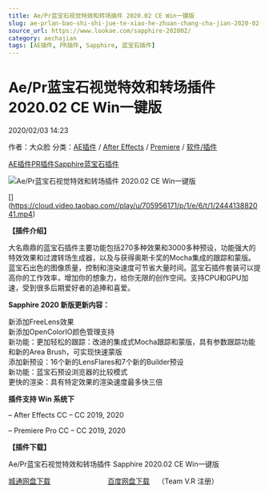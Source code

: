 ```yaml
---
title: Ae/Pr蓝宝石视觉特效和转场插件 2020.02 CE Win一键版
slug: ae-prlan-bao-shi-shi-jue-te-xiao-he-zhuan-chang-cha-jian-2020-02-ce-winyi-jian-ban
source_url: https://www.lookae.com/sapphire-202002/
category: aechajian
tags: [AE插件, PR插件, Sapphire, 蓝宝石插件]
---
```

# Ae/Pr蓝宝石视觉特效和转场插件 2020.02 CE Win一键版

2020/02/03 14:23

作者：大众脸
分类：[AE插件](https://www.lookae.com/after-effects/aechajian/) / [After Effects](https://www.lookae.com/after-effects/) / [Premiere](https://www.lookae.com/qitarjcj/premierezy/) / [软件/插件](https://www.lookae.com/qitarjcj/)

[AE插件](https://www.lookae.com/tag/ae%e6%8f%92%e4%bb%b6/)[PR插件](https://www.lookae.com/tag/pr%e6%8f%92%e4%bb%b6/)[Sapphire](https://www.lookae.com/tag/sapphire/)[蓝宝石插件](https://www.lookae.com/tag/%e8%93%9d%e5%ae%9d%e7%9f%b3%e6%8f%92%e4%bb%b6/)

![Ae/Pr蓝宝石视觉特效和转场插件 2020.02 CE Win一键版](https://www.lookae.com/wp-content/uploads/2019/11/Sapphire-2020.jpg "Ae/Pr蓝宝石视觉特效和转场插件 2020.02 CE Win一键版-LookAE.com")

[﻿[﻿]("https://cloud.video.taobao.com//play/u/705956171/p/1/e/6/t/1/244413882041.mp4)](https://cloud.video.taobao.com//play/u/705956171/p/1/e/6/t/1/244413882041.mp4)

**【插件介绍】**

大名鼎鼎的蓝宝石插件主要功能包括270多种效果和3000多种预设，功能强大的特效效果和过渡转场生成器，以及与获得奥斯卡奖的Mocha集成的跟踪和蒙版。蓝宝石出色的图像质量，控制和渲染速度可节省大量时间。蓝宝石插件套装可以提高你的工作效率，增加你的想象力，给你无限的创作空间。支持CPU和GPU加速，受到很多后期爱好者的追捧和喜爱。

**Sapphire 2020 新版更新内容：**

新添加FreeLens效果  
新添加OpenColorIO颜色管理支持  
新功能：更加轻松的跟踪：改进的集成式Mocha跟踪和蒙版，具有参数跟踪功能和新的Area Brush，可实现快速蒙版  
添加新预设：16个新的LensFlares和7个新的Builder预设  
新功能：蓝宝石预设浏览器的比较模式  
更快的渲染：具有特定效果的渲染速度最多快三倍

**插件支持 Win 系统下**

– After Effects CC – CC 2019, 2020

– Premiere Pro CC – CC 2019, 2020

**【插件下载】**

Ae/Pr蓝宝石视觉特效和转场插件 Sapphire 2020.02 CE Win一键版

[城通网盘下载](https://tc5.us/file/680462-420473567)                             [百度网盘下载](https://pan.baidu.com/s/1y5MiMmEPccJaoBuhGu5M7w)    （Team V.R 注册）
